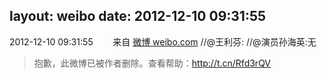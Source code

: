 layout: weibo
date: 2012-12-10 09:31:55
---
2012-12-10 09:31:55  &nbsp;&nbsp;&nbsp;&nbsp;&nbsp;&nbsp; 来自 <a href="http://weibo.com/" rel="nofollow">微博 weibo.com</a>
//@王利芬: //@演员孙海英:无
>  抱歉，此微博已被作者删除。查看帮助：http://t.cn/Rfd3rQV
